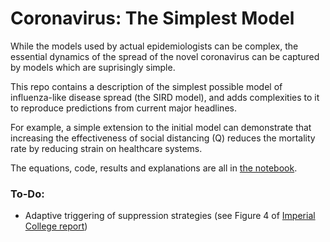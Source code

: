 # Coronavirus: The Simplest Model

While the models used by actual epidemiologists can be complex, the essential dynamics of the spread of the novel coronavirus can be captured by models which are suprisingly simple.

This repo contains a description of the simplest possible model of influenza-like disease spread (the SIRD model), and adds complexities to it to reproduce predictions from current major headlines.

For example, a simple extension to the initial model can demonstrate that increasing the effectiveness of social distancing (Q) reduces the mortality rate by reducing strain on healthcare systems.



The equations, code, results and explanations are all in [the notebook](https://github.com/TomNicholas/coronavirus/blob/master/covid-19_model.ipynb).




### To-Do:

- Adaptive triggering of suppression strategies (see Figure 4 of [Imperial College report](https://www.imperial.ac.uk/media/imperial-college/medicine/sph/ide/gida-fellowships/Imperial-College-COVID19-NPI-modelling-16-03-2020.pdf?fbclid=IwAR1j0zcv_htn0A6OHNGhDkV5Facsz_jLVJxYtel7MEl1b7VvBsPgnkcXMAM))